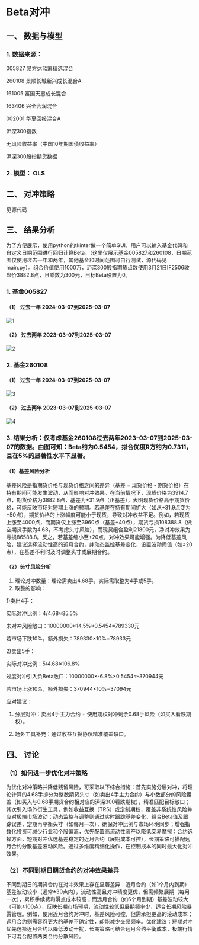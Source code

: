 # Beta对冲

## **一、** **数据与模型**

### **1.** **数据来源：**

005827 易方达蓝筹精选混合

260108 景顺长城新兴成长混合A

161005 富国天惠成长混合

163406 兴全合润混合

002001 华夏回报混合A

沪深300指数

无风险收益率（中国10年期国债收益率）

沪深300股指期货数据

### **2.** 模型： OLS

 

## **二、** **对冲策略**
见源代码


## **三、** **结果分析**

为了方便展示，使用python的tkinter做一个简单GUI，用户可以输入基金代码和自定义日期范围进行回归计算Beta。（这里仅展示基金005827和260108，日期范围仅使用过去一年和两年，其他基金和时间范围可自行测试，源代码见main.py）。组合价值使用1000万，沪深300股指期货点数使用3月21日IF2506收盘价3882.8点，且乘数为300元，目标Beta设置为0。

### 1. 基金005827

#### （1） 过去一年 2024-03-07到2025-03-07

![1](/image/1.png)

#### （2） 过去两年 2023-03-07到2025-03-07

![2](/image/2.png)

### 2. 基金260108

#### （1） 过去一年 2024-03-07到2025-03-07

![3](/image/3.png)

#### （2）  过去两年 2023-03-07到2025-03-07

![4](/image/4.png)

### 3. 结果分析：仅考虑基金260108过去两年2023-03-07到2025-03-07的数据。由图可知：Beta约为0.5454，拟合优度R方约为0.7311，且在5%的显著性水平下显著。

 

#### （1）基差风险分析

基差风险是指期货价格与现货价格之间的差异（基差 = 现货价格 - 期货价格）在持有期间可能发生波动，从而影响对冲效果。在当前情况下，现货价格为3914.7点，期货价格为3882.8点，基差为+31.9点（正基差），表明现货价格高于期货价格，可能反映市场对短期上涨的预期。若基差在持有期间扩大（如从+31.9点变为+50点），期货价格的上涨幅度可能小于现货，导致对冲收益不足。例如，若现货上涨至4000点，而期货仅上涨至3960点（基差+40点），期货亏损108388.8（做空期货手数为4.68，不考虑头寸风险），而现货组合盈利21800元，净对冲效果为亏损86588.8。反之，若基差缩小至+20点，对冲效果可能增强。为降低基差风险，建议选择流动性高的近月合约，并动态监控基差变化，设置波动阈值（如±20点），在基差不利时及时调整头寸或展期合约。

#### （2）头寸风险分析

1. 理论对冲数量：理论需卖出4.68手，实际需取整为4手或5手。
2. 取整的影响：

1)卖出4手：

实际对冲比例：4/4.68≈85.5%

未对冲风险敞口：10000000×14.5%×0.5454≈789330元

若市场下跌10%，额外损失：789330×10%=78933元

2)卖出5手：

实际对冲比例：5/4.68≈106.8%

过度对冲引入负Beta敞口：10000000×-6.8%×0.5454≈-370944元

若市场上涨10%，额外损失：370944×10%=37094元

应对建议：

1. 分层对冲：卖出4手主力合约 + 使用期权对冲剩余0.68手风险（如买入看跌期权）。

2. 场外工具补充：通过收益互换协议精准覆盖缺口。

 

## **四、** **讨论**

### （1）如何进一步优化对冲策略

为优化对冲策略并降低残留风险，可采取以下综合措施：首先实施分层对冲，将理论计算的4.68手拆分为整数期货头寸（如卖出4手主力合约）与小数部分的风险覆盖（如买入与0.68手期货合约相对应的沪深300看跌期权），精准匹配目标敞口；其次引入场外衍生工具，例如收益互换（TRS）或定制期权，覆盖非系统性风险并应对极端市场波动；动态监控与调整则通过实时跟踪基差变化、组合Beta值及跟踪误差，定期再平衡头寸（如每月一次），确保对冲比例与市场环境同步；增强指数化投资可减少行业和个股偏离，优先配置高流动性资产以降低交易摩擦；合约选择方面，短期对冲优选基差稳定的近月合约（展期成本可控），长期策略可搭配远月合约分散基差波动风险。通过多维度精细化操作，在控制成本的同时最大化对冲效果。

 

### （2）不同到期日期货合约的对冲效果差异

不同到期日的期货合约在对冲效果上存在显著差异：近月合约（如1个月内到期）基差波动较小（通常±30点内），流动性高且对冲精度更优，但需频繁展期（每月一次），累积手续费和滑点成本较高；而远月合约（如6个月到期）基差波动较大（可能±100点），反映长期市场预期，流动性较低但展期频率少，适合长期风险暴露管理。例如，使用近月合约对冲时，基差风险可控，但需承担更高的滚动成本；远月合约则需容忍更大的基差不确定性，却能减少交易频率。优化建议：短期对冲优先选择近月合约以降低波动干扰，长期策略可结合远月合约平衡成本，极端行情下可混合配置两类合约分散风险。
